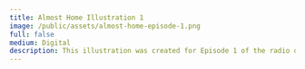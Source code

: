 ```yaml
---
title: Almost Home Illustration 1
image: /public/assets/almost-home-episode-1.png
full: false
medium: Digital
description: This illustration was created for Episode 1 of the radio drama "Almost Home."
---
```

